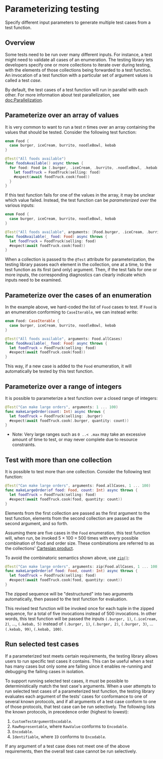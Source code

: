 # Parameterizing testing

<!--
This source file is part of the Swift.org open source project

Copyright (c) 2023 Apple Inc. and the Swift project authors
Licensed under Apache License v2.0 with Runtime Library Exception

See https://swift.org/LICENSE.txt for license information
See https://swift.org/CONTRIBUTORS.txt for Swift project authors
-->

Specify different input parameters to generate multiple test cases from a test function.

## Overview

Some tests need to be run over many different inputs. For instance, a test might
need to validate all cases of an enumeration. The testing library lets
developers specify one or more collections to iterate over during testing, with
the elements of those collections being forwarded to a test function. An
invocation of a test function with a particular set of argument values is called
a test _case_.

By default, the test cases of a test function will run in parallel with each
other. For more information about test parallelization, see
<doc:Parallelization>.

## Parameterize over an array of values

It is very common to want to run a test _n_ times over an array containing the
values that should be tested. Consider the following test function:

```swift
enum Food {
  case burger, iceCream, burrito, noodleBowl, kebab
}

@Test("All foods available")
func foodsAvailable() async throws {
  for food: Food in [.burger, .iceCream, .burrito, .noodleBowl, .kebab] {
    let foodTruck = FoodTruck(selling: food)
    #expect(await foodTruck.cook(food))
  }
}
```

If this test function fails for one of the values in the array, it may be
unclear which value failed. Instead, the test function can be _parameterized
over_ the various inputs:

```swift
enum Food {
  case burger, iceCream, burrito, noodleBowl, kebab
}

@Test("All foods available", arguments: [Food.burger, .iceCream, .burrito, .noodleBowl, .kebab])
func foodAvailable(_ food: Food) async throws {
  let foodTruck = FoodTruck(selling: food)
  #expect(await foodTruck.cook(food))
}
```

When a collection is passed to the `@Test` attribute for parameterization, the
testing library passes each element in the collection, one at a time, to the
test function as its first (and only) argument. Then, if the test fails for one
or more inputs, the corresponding diagnostics can clearly indicate which inputs
need to be examined.

## Parameterize over the cases of an enumeration

In the example above, we hard-coded the list of `Food` cases to test. If `Food`
is an enumeration conforming to `CaseIterable`, we can instead write:

```swift
enum Food: CaseIterable {
  case burger, iceCream, burrito, noodleBowl, kebab
}

@Test("All foods available", arguments: Food.allCases)
func foodAvailable(_ food: Food) async throws {
  let foodTruck = FoodTruck(selling: food)
  #expect(await foodTruck.cook(food))
}
```

This way, if a new case is added to the `Food` enumeration, it will
automatically be tested by this test function.

## Parameterize over a range of integers

It is possible to parameterize a test function over a closed range of integers:

```swift
@Test("Can make large orders", arguments: 1 ... 100)
func makeLargeOrder(count: Int) async throws {
  let foodTruck = FoodTruck(selling: .burger)
  #expect(await foodTruck.cook(.burger, quantity: count))
}
```

- Note: Very large ranges such as `0 ..< .max` may take an excessive amount of
  time to test, or may never complete due to resource constraints.

## Test with more than one collection

It is possible to test more than one collection. Consider the following test
function:

```swift
@Test("Can make large orders", arguments: Food.allCases, 1 ... 100)
func makeLargeOrder(of food: Food, count: Int) async throws {
  let foodTruck = FoodTruck(selling: food)
  #expect(await foodTruck.cook(food, quantity: count))
}
```

Elements from the first collection are passed as the first argument to the test
function, elements from the second collection are passed as the second argument,
and so forth.

Assuming there are five cases in the `Food` enumeration, this test function
will, when run, be invoked 5 × 100 = 500 times with every possible combination
of food and order size. These combinations are referred to as the collections'
[Cartesian product](https://en.wikipedia.org/wiki/Cartesian_product).

To avoid the combinatoric semantics shown above, use
[`zip()`](https://developer.apple.com/documentation/swift/zip(_:_:)):

```swift
@Test("Can make large orders", arguments: zip(Food.allCases, 1 ... 100))
func makeLargeOrder(of food: Food, count: Int) async throws {
  let foodTruck = FoodTruck(selling: food)
  #expect(await foodTruck.cook(food, quantity: count))
}
```

The zipped sequence will be "destructured" into two arguments automatically,
then passed to the test function for evaluation.

This revised test function will be invoked once for each tuple in the zipped
sequence, for a total of five invocations instead of 500 invocations. In other
words, this test function will be passed the inputs `(.burger, 1)`,
`(.iceCream, 2)`, ..., `(.kebab, 5)` instead of `(.burger, 1)`, `(.burger, 2)`,
`(.burger, 3)`, ... `(.kebab, 99)`, `(.kebab, 100)`.

## Run selected test cases

If a parameterized test meets certain requirements, the testing library allows
users to run specific test cases it contains. This can be useful when a test
has many cases but only some are failing since it enables re-running and
debugging the failing cases in isolation.

To support running selected test cases, it must be possible to deterministically
match the test case's arguments. When a user attempts to run selected test cases
of a parameterized test function, the testing library evaluates each argument of
the tests' cases for conformance to one of several known protocols, and if all
arguments of a test case conform to one of those protocols, that test case can
be run selectively. The following lists the known protocols, in precedence order
(highest to lowest):

1. ``CustomTestArgumentEncodable``.
1. `RawRepresentable`, where `RawValue` conforms to `Encodable`.
1. `Encodable`.
1. `Identifiable`, where `ID` conforms to `Encodable`.

If any argument of a test case does not meet one of the above requirements, then
the overall test case cannot be run selectively.
